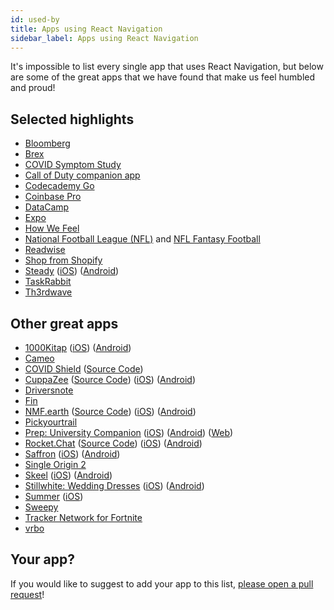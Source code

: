```yaml
---
id: used-by
title: Apps using React Navigation
sidebar_label: Apps using React Navigation
---
```


It's impossible to list every single app that uses React Navigation, but below are some of the great apps that we have found that make us feel humbled and proud!

## Selected highlights

- [Bloomberg](https://www.bloombergapps.com/app/bloomberg/)
- [Brex](https://brex.com/mobile/)
- [COVID Symptom Study](https://covid.joinzoe.com/)
- [Call of Duty companion app](https://www.callofduty.com/app)
- [Codecademy Go](https://www.codecademy.com/mobile-app-download)
- [Coinbase Pro](https://pro.coinbase.com/)
- [DataCamp](https://www.datacamp.com/mobile/)
- [Expo](https://expo.io/client)
- [How We Feel](https://howwefeel.org/)
- [National Football League (NFL)](https://itunes.apple.com/app/nfl/id389781154) and [NFL Fantasy Football](https://apps.apple.com/us/app/nfl-fantasy-football/id876054082)
- [Readwise](https://readwise.io/)
- [Shop from Shopify](https://www.shopify.com/shop)
- [Steady](https://steadyapp.com/) ([iOS](https://apps.apple.com/us/app/id1339259265)) ([Android](https://play.google.com/store/apps/details?id=com.steady.steadyapp.com))
- [TaskRabbit](https://apps.apple.com/ca/app/taskrabbit-handyman-more/id374165361)
- [Th3rdwave](https://www.th3rdwave.coffee/)

## Other great apps

- [1000Kitap](https://1000kitap.com/) ([iOS](https://apps.apple.com/tr/app/1000kitap/id1319837589?l=tr)) ([Android](https://play.google.com/store/apps/details?id=com.binkitap.android&hl=en))
- [Cameo](https://apps.apple.com/us/app/cameo-personal-celeb-videos/id1258311581)
- [COVID Shield](https://www.covidshield.app/) ([Source Code](https://github.com/CovidShield/mobile))
- [CuppaZee](https://www.cuppazee.app/) ([Source Code](https://github.com/CuppaZee/CuppaZee)) ([iOS](https://apps.apple.com/us/app/cuppazee/id1514563308)) ([Android](https://play.google.com/store/apps/details?id=uk.cuppazee.paper))
- [Driversnote](https://www.driversnote.com/)
- [Fin](https://tryfin.app/)
- [NMF.earth](https://nmf.earth/) ([Source Code](https://github.com/NMF-earth/nmf-app)) ([iOS](https://apps.apple.com/us/app/nmf-earth/id1494561829)) ([Android](https://play.google.com/store/apps/details?id=nmf.earth))
- [Pickyourtrail](https://apps.apple.com/us/app/pickyourtrail/id1400253672)
- [Prep: University Companion](https://prep.surf) ([iOS](http://tiny.cc/q4lliz)) ([Android](http://tiny.cc/14lliz)) ([Web](https://app.prep.surf/))
- [Rocket.Chat](https://rocket.chat/) ([Source Code](https://github.com/RocketChat/Rocket.Chat.ReactNative)) ([iOS](https://apps.apple.com/us/app/rocket-chat/id1148741252)) ([Android](https://play.google.com/store/apps/details?id=chat.rocket.android))
- [Saffron](https://www.mysaffronapp.com/) ([iOS](https://apps.apple.com/us/app/saffron-your-digital-cookbook/id1438683531)) ([Android](https://play.google.com/store/apps/details?id=com.awad.saffron))
- [Single Origin 2](https://singleoriginapp.com/)
- [Skeel](https://www.skeelapp.com/) ([iOS](https://apps.apple.com/fr/app/skeel-qui-est-le-meilleur/id1292404366)) ([Android](https://play.google.com/store/apps/details?id=com.skeelofficial.reactnativeclient))
- [Stillwhite: Wedding Dresses](https://www.stillwhite.com/) ([iOS](https://apps.apple.com/us/app/stillwhite-wedding-dresses/id1483180828)) ([Android](https://play.google.com/store/apps/details?id=com.stillwhite.app))
- [Summer](https://www.summerapp.com/) ([iOS](https://apps.apple.com/app/apple-store/id1512328590?pt=118010433))
- [Sweepy](https://sweepy.app/)
- [Tracker Network for Fortnite](https://apps.apple.com/us/app/tracker-network-for-fortnite/id1287696482)
- [vrbo](https://www.vrbo.com/mobile/)

## Your app?

If you would like to suggest to add your app to this list, [please open a pull request](https://github.com/react-navigation/website)!
